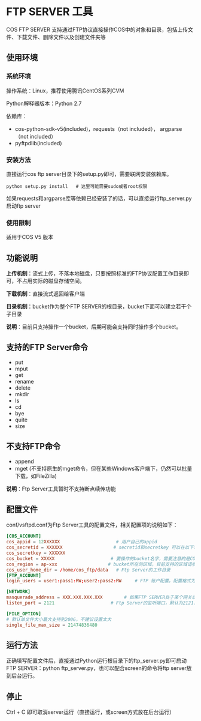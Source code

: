 # FTP SERVER 工具

COS FTP SERVER 支持通过FTP协议直接操作COS中的对象和目录，包括上传文件、下载文件、删除文件以及创建文件夹等

## 使用环境

### 系统环境

操作系统：Linux，推荐使用腾讯CentOS系列CVM

Python解释器版本：Python 2.7

依赖库：

- cos-python-sdk-v5(included)，requests（not included）， argparse（not included）
- pyftpdlib(included)

### 安装方法

直接运行cos ftp server目录下的setup.py即可，需要联网安装依赖库。

```
python setup.py install   # 这里可能需要sudo或者root权限
```

如果requests和argparse库等依赖已经安装了的话，可以直接运行ftp_server.py启动ftp server


### 使用限制

适用于COS V5 版本


## 功能说明

**上传机制**：流式上传，不落本地磁盘，只要按照标准的FTP协议配置工作目录即可，不占用实际的磁盘存储空间。

**下载机制**：直接流式返回给客户端

**目录机制**：bucket作为整个FTP SERVER的根目录，bucket下面可以建立若干个子目录

**说明**：目前只支持操作一个bucket，后期可能会支持同时操作多个bucket。

## 支持的FTP Server命令

- put
- mput
- get
- rename
- delete
- mkdir
- ls
- cd
- bye
- quite
- size

## 不支持FTP命令
- append
- mget (不支持原生的mget命令，但在某些Windows客户端下，仍然可以批量下载，如FileZilla)

**说明**：Ftp Server工具暂时不支持断点续传功能


## 配置文件

conf/vsftpd.conf为Ftp Server工具的配置文件，相关配置项的说明如下：

``` conf
[COS_ACCOUNT]
cos_appid = 12XXXXXX					 # 用户自己的appid
cos_secretid = XXXXXX					# secretid和secretkey 可以在以下地址获取：https://console.qcloud.com/capi
cos_secretkey = XXXXXX
cos_bucket = XXXXX					   # 要操作的bucket名字，需要注意的是COS V5控制台上的bucket采用了bucket-appid的命名方式，这里只填写bucket即可
cos_region = ap-xxx					  # bucket所在的区域，目前支持的区域请参照官方文档【适用于XML API部分】：https://www.qcloud.com/document/product/436/6224
cos_user_home_dir = /home/cos_ftp/data   # Ftp Server的工作目录
[FTP_ACCOUNT]
login_users = user1:pass1:RW;user2:pass2:RW     # FTP 账户配置。配置格式为“用户名:密码:读写权限”，多个账户用分号分割

[NETWORK]
masquerade_address = XXX.XXX.XXX.XXX        # 如果FTP SERVER处于某个网关或NAT后，可以通过该配置项将网关的IP地址或域名指定给FTP
listen_port = 2121					   # Ftp Server的监听端口，默认为2121，注意防火墙需要放行该端口

[FILE_OPTION]
# 默认单文件大小最大支持到200G，不建议设置太大
single_file_max_size = 21474836480

```

## 运行方法

正确填写配置文件后，直接通过Python运行根目录下的ftp_server.py即可启动FTP SERVER：python ftp_server.py，也可以配合screen的命令将ftp server放到后台运行。

## 停止

Ctrl + C 即可取消server运行（直接运行，或screen方式放在后台运行）

